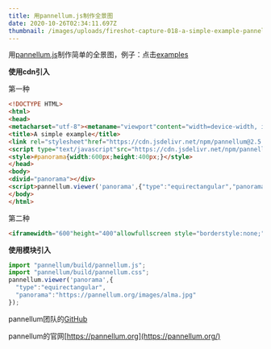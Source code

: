 ```yaml
---
title: 用pannellum.js制作全景图
date: 2020-10-26T02:34:11.697Z
thumbnail: /images/uploads/fireshot-capture-018-a-simple-example-pannellum-pannellum.org.png
---
```

用[pannellum.js](https://github.com/mpetroff/pannellum)制作简单的全景图，例子：点击[examples](https://pannellum.org/documentation/examples/simple-example/)

**使用cdn引入**

第一种 

```html
<!DOCTYPE HTML>
<html>
<head>
<metacharset="utf-8"><metaname="viewport"content="width=device-width, initial-scale=1.0">
<title>A simple example</title>
<link rel="stylesheet"href="https://cdn.jsdelivr.net/npm/pannellum@2.5.6/build/pannellum.css"/>
<script type="text/javascript"src="https://cdn.jsdelivr.net/npm/pannellum@2.5.6/build/pannellum.js"></script>
<style>#panorama{width:600px;height:400px;}</style>
</head>
<body>
<divid="panorama"></div>
<script>pannellum.viewer('panorama',{"type":"equirectangular","panorama":"https://pannellum.org/images/alma.jpg"});</script>
</body>
</html>
```

第二种

```html
<iframewidth="600"height="400"allowfullscreen style="borderstyle:none;"src="https://cdn.pannellum.org/2.5/pannellum.htm#panorama=https://pannellum.org/images/alma.jpg"></iframe>
```

**使用模块引入**

```javascript
import "pannellum/build/pannellum.js";
import "pannellum/build/pannellum.css";
pannellum.viewer('panorama',{
  "type":"equirectangular",
  "panorama":"https://pannellum.org/images/alma.jpg"
});
```

pannellum团队的[GitHub](https://github.com/mpetroff/pannellum)

pannellum的官网[https://pannellum.org](https://pannellum.org/)